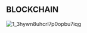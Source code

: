 ## BLOCKCHAIN

![1_3hywn8uhcrl7p0opbu7iqg](https://user-images.githubusercontent.com/36884193/44511419-1f68b200-a6d5-11e8-9809-7aaa162743f4.jpeg)
